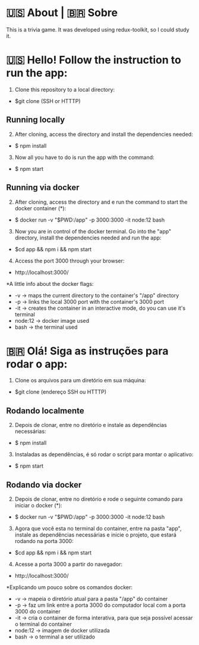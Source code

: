 # 🇺🇸 About | 🇧🇷 Sobre

This is a trivia game. It was developed using redux-toolkit, so I could study it.

# 🇺🇸 Hello! Follow the instruction to run the app:

1. Clone this repository to a local directory:
- $git clone (SSH or HTTTP)

## Running locally

2. After cloning, access the directory and install the dependencies needed:
- $ npm install

3. Now all you have to do is run the app with the command:
- $ npm start

## Running via docker

2. After cloning, access the directory and e run the command to start the docker container (*):
- $ docker run -v "$PWD:/app" -p 3000:3000 -it node:12 bash

3. Now you are in control of the docker terminal. Go into the "app" directory, install the dependencies needed and run the app:
- $cd app && npm i && npm start

4. Access the port 3000 through your browser:
- http://localhost:3000/


*A little info about the docker flags:
- -v -> maps the current directory to the container's "/app" directory
- -p -> links the local 3000 port with the container's 3000 port
- -it -> creates the container in an interactive mode, do you can use it's terminal
- node:12 -> docker image used
- bash -> the terminal used

# 🇧🇷 Olá! Siga as instruções para rodar o app:

1. Clone os arquivos para um diretório em sua máquina:
- $git clone (endereço SSH ou HTTTP)

## Rodando localmente

2. Depois de clonar, entre no diretório e instale as dependências necessárias:
- $ npm install

3. Instaladas as dependências, é só rodar o script para montar o aplicativo:
- $ npm start

## Rodando via docker

2. Depois de clonar, entre no diretório e rode o seguinte comando para iniciar o docker (*):
- $ docker run -v "$PWD:/app" -p 3000:3000 -it node:12 bash

3. Agora que você esta no terminal do container, entre na pasta "app", instale as dependências necessárias e inicie o projeto, que estará rodando na porta 3000:
- $cd app && npm i && npm start

4. Acesse a porta 3000 a partir do navegador:
- http://localhost:3000/


*Explicando um pouco sobre os comandos docker:
- -v -> mapeia o diretório atual para a pasta "/app" do container
- -p -> faz um link entre a porta 3000 do computador local com a porta 3000 do container
- -it -> cria o container de forma interativa, para que seja possível acessar o terminal do container
- node:12 -> imagem de docker utilizada
- bash -> o terminal a ser utilizado
